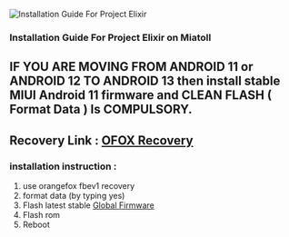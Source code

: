 ![Installation Guide For Project Elixir](https://i.imgur.com/3UmK6nS.png "Installation")

### Installation Guide For Project Elixir on Miatoll

## IF YOU ARE MOVING FROM ANDROID 11 or ANDROID 12 TO ANDROID 13 then install stable MIUI Android 11 firmware and CLEAN FLASH ( Format Data ) Is COMPULSORY.

## Recovery Link : [OFOX Recovery](https://orangefox.download/release/6327989a3c05f43c193c0acb)

### installation instruction : 
1. use orangefox fbev1 recovery
2. format data (by typing yes)
3. Flash latest stable [Global Firmware](https://xiaomifirmwareupdater.com/firmware/)
4. Flash rom 
5. Reboot
